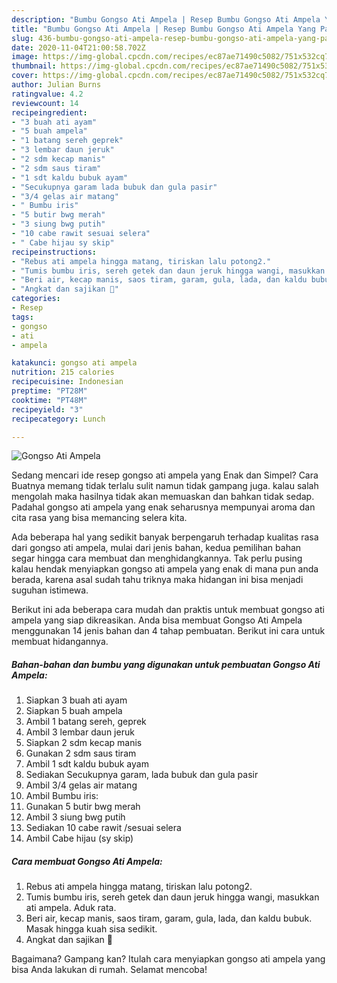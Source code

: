```yaml
---
description: "Bumbu Gongso Ati Ampela | Resep Bumbu Gongso Ati Ampela Yang Paling Enak"
title: "Bumbu Gongso Ati Ampela | Resep Bumbu Gongso Ati Ampela Yang Paling Enak"
slug: 436-bumbu-gongso-ati-ampela-resep-bumbu-gongso-ati-ampela-yang-paling-enak
date: 2020-11-04T21:00:58.702Z
image: https://img-global.cpcdn.com/recipes/ec87ae71490c5082/751x532cq70/gongso-ati-ampela-foto-resep-utama.jpg
thumbnail: https://img-global.cpcdn.com/recipes/ec87ae71490c5082/751x532cq70/gongso-ati-ampela-foto-resep-utama.jpg
cover: https://img-global.cpcdn.com/recipes/ec87ae71490c5082/751x532cq70/gongso-ati-ampela-foto-resep-utama.jpg
author: Julian Burns
ratingvalue: 4.2
reviewcount: 14
recipeingredient:
- "3 buah ati ayam"
- "5 buah ampela"
- "1 batang sereh geprek"
- "3 lembar daun jeruk"
- "2 sdm kecap manis"
- "2 sdm saus tiram"
- "1 sdt kaldu bubuk ayam"
- "Secukupnya garam lada bubuk dan gula pasir"
- "3/4 gelas air matang"
- " Bumbu iris"
- "5 butir bwg merah"
- "3 siung bwg putih"
- "10 cabe rawit sesuai selera"
- " Cabe hijau sy skip"
recipeinstructions:
- "Rebus ati ampela hingga matang, tiriskan lalu potong2."
- "Tumis bumbu iris, sereh getek dan daun jeruk hingga wangi, masukkan ati ampela. Aduk rata."
- "Beri air, kecap manis, saos tiram, garam, gula, lada, dan kaldu bubuk. Masak hingga kuah sisa sedikit."
- "Angkat dan sajikan 💚"
categories:
- Resep
tags:
- gongso
- ati
- ampela

katakunci: gongso ati ampela 
nutrition: 215 calories
recipecuisine: Indonesian
preptime: "PT28M"
cooktime: "PT48M"
recipeyield: "3"
recipecategory: Lunch

---
```



![Gongso Ati Ampela](https://img-global.cpcdn.com/recipes/ec87ae71490c5082/751x532cq70/gongso-ati-ampela-foto-resep-utama.jpg)

Sedang mencari ide resep gongso ati ampela yang Enak dan Simpel? Cara Buatnya memang tidak terlalu sulit namun tidak gampang juga. kalau salah mengolah maka hasilnya tidak akan memuaskan dan bahkan tidak sedap. Padahal gongso ati ampela yang enak seharusnya mempunyai aroma dan cita rasa yang bisa memancing selera kita.



Ada beberapa hal yang sedikit banyak berpengaruh terhadap kualitas rasa dari gongso ati ampela, mulai dari jenis bahan, kedua pemilihan bahan segar hingga cara membuat dan menghidangkannya. Tak perlu pusing kalau hendak menyiapkan gongso ati ampela yang enak di mana pun anda berada, karena asal sudah tahu triknya maka hidangan ini bisa menjadi suguhan istimewa.


Berikut ini ada beberapa cara mudah dan praktis untuk membuat gongso ati ampela yang siap dikreasikan. Anda bisa membuat Gongso Ati Ampela menggunakan 14 jenis bahan dan 4 tahap pembuatan. Berikut ini cara untuk membuat hidangannya.

<!--inarticleads1-->

##### Bahan-bahan dan bumbu yang digunakan untuk pembuatan Gongso Ati Ampela:

1. Siapkan 3 buah ati ayam
1. Siapkan 5 buah ampela
1. Ambil 1 batang sereh, geprek
1. Ambil 3 lembar daun jeruk
1. Siapkan 2 sdm kecap manis
1. Gunakan 2 sdm saus tiram
1. Ambil 1 sdt kaldu bubuk ayam
1. Sediakan Secukupnya garam, lada bubuk dan gula pasir
1. Ambil 3/4 gelas air matang
1. Ambil  Bumbu iris:
1. Gunakan 5 butir bwg merah
1. Ambil 3 siung bwg putih
1. Sediakan 10 cabe rawit /sesuai selera
1. Ambil  Cabe hijau (sy skip)




<!--inarticleads2-->

##### Cara membuat Gongso Ati Ampela:

1. Rebus ati ampela hingga matang, tiriskan lalu potong2.
1. Tumis bumbu iris, sereh getek dan daun jeruk hingga wangi, masukkan ati ampela. Aduk rata.
1. Beri air, kecap manis, saos tiram, garam, gula, lada, dan kaldu bubuk. Masak hingga kuah sisa sedikit.
1. Angkat dan sajikan 💚




Bagaimana? Gampang kan? Itulah cara menyiapkan gongso ati ampela yang bisa Anda lakukan di rumah. Selamat mencoba!
